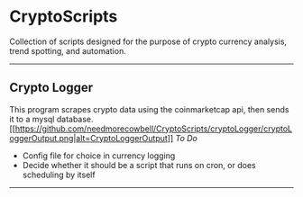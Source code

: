 # CryptoScripts
Collection of scripts designed for the purpose of crypto currency analysis, trend spotting, and automation.

------
## Crypto Logger
This program scrapes crypto data using the coinmarketcap api, then sends it to a mysql database. 
[[https://github.com/needmorecowbell/CryptoScripts/cryptoLogger/cryptoLoggerOutput.png|alt=CryptoLoggerOutput]]
*To Do*
  * Config file for choice in currency logging
  * Decide whether it should be a script that runs on cron, or does scheduling by itself
------
